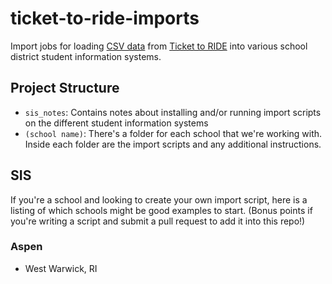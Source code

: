 # ticket-to-ride-imports

Import jobs for loading [CSV data](https://github.com/codeforamerica/ticket-to-ride/blob/master/doc/export_format.md) from [Ticket to RIDE](http://github.com/codeforamerica/ticket-to-ride) into various school district student information systems.

## Project Structure

- `sis_notes`: Contains notes about installing and/or running import scripts on the different student information systems
- `(school name)`: There's a folder for each school that we're working with. Inside each folder are the import scripts and any additional instructions.

## SIS

If you're a school and looking to create your own import script, here is a listing of which schools might be good examples to start. (Bonus points if you're writing a script and submit a pull request to add it into this repo!)

### Aspen

- West Warwick, RI